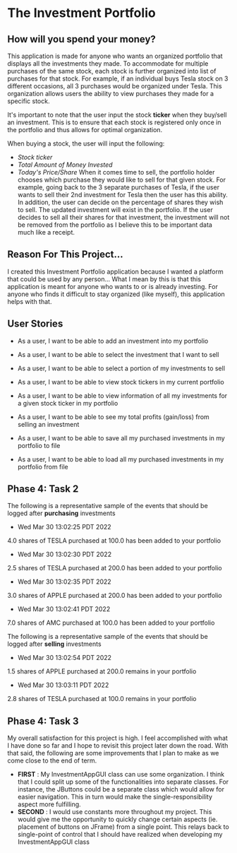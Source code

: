 # The Investment Portfolio

## How will you spend your money? 

This application is made for anyone who wants an organized portfolio that displays all the investments they made. 
To accommodate for multiple purchases of the same stock, each stock is further organized into list of purchases for that 
stock. For example, if an individual buys Tesla stock on 3 different occasions, all 3 purchases would be organized 
under Tesla. This organization allows users the ability to view purchases they made for a specific stock. 

It's important to note that the user input the stock **ticker** when they buy/sell an investment. This is to ensure 
that each stock is registered only once in the portfolio and thus allows for optimal organization. 

When buying a stock, the user will input the following:
- *Stock ticker*
- *Total Amount of Money Invested*
- *Today's Price/Share*
When it comes time to sell, the portfolio holder chooses which purchase they would like to sell for that given stock. 
For example, going back to the 3 separate purchases of Tesla, if the user wants to sell their 2nd investment for Tesla
then the user has this ability. In addition, the user can decide on the percentage of shares they wish to sell. The 
updated investment will exist in the portfolio. If the user decides to sell all their shares for that investment,
the investment will not be removed from the portfolio as I believe this to be important data much like a receipt. 


## Reason For This Project... 

I created this Investment Portfolio application because I wanted a platform that could be used by any person... 
What I mean by this is that this application is meant for anyone who wants to or is already investing. For anyone who 
finds it difficult to stay organized (like myself), this application helps with that. 


## User Stories 
- As a user, I want to be able to add an investment into my portfolio 
- As a user, I want to be able to select the investment that I want to sell 
- As a user, I want to be able to select a portion of my investments to sell 
- As a user, I want to be able to view stock tickers in my current portfolio 
- As a user, I want to be able to view information of all my investments for a given stock ticker in my portfolio 
- As a user, I want to be able to see my total profits (gain/loss) from selling an investment 

- As a user, I want to be able to save all my purchased investments in my portfolio to file 
- As a user, I want to be able to load all my purchased investments in my portfolio from file 


## Phase 4: Task 2
The following is a representative sample of the events that should be logged after **purchasing** investments

- Wed Mar 30 13:02:25 PDT 2022 

4.0 shares of TESLA purchased at 100.0 has been added to your portfolio

- Wed Mar 30 13:02:30 PDT 2022

2.5 shares of TESLA purchased at 200.0 has been added to your portfolio

- Wed Mar 30 13:02:35 PDT 2022

3.0 shares of APPLE purchased at 200.0 has been added to your portfolio

- Wed Mar 30 13:02:41 PDT 2022

7.0 shares of AMC purchased at 100.0 has been added to your portfolio


The following is a representative sample of the events that should be logged after **selling** investments

- Wed Mar 30 13:02:54 PDT 2022

1.5 shares of APPLE purchased at 200.0 remains in your portfolio

- Wed Mar 30 13:03:11 PDT 2022

2.8 shares of TESLA purchased at 100.0 remains in your portfolio

## Phase 4: Task 3
My overall satisfaction for this project is high. I feel accomplished with what I have done so far and I hope to revisit this project 
later down the road. With that said, the following are some improvements that I plan to make as we come close to the end of term.  
- **FIRST** : My InvestmentAppGUI class can use some organization. I think that I could split up some of the functionalities into 
              separate classes. For instance, the JButtons could be a separate class which would allow for easier navigation. This 
              in turn would make the single-responsibility aspect more fulfilling. 
- **SECOND** : I would use constants more throughout my project. This would give me the opportunity to quickly change 
               certain aspects (ie. placement of buttons on JFrame) from a single point. This relays back to  
               single-point of control that I should have realized when developing my InvestmentAppGUI class 


